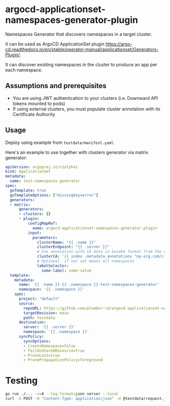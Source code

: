 # argocd-applicationset-namespaces-generator-plugin

Namespaces Generator that discovers namespaces in a target cluster.

It can be used as ArgoCD ApplicationSet plugin https://argo-cd.readthedocs.io/en/stable/operator-manual/applicationset/Generators-Plugin/.

It can discover existing namespaces in the cluster to produce an app per each namespace.

## Assumptions and prerequisites

- You are using JWT authentication to your clusters (i.e. Downward API tokens mounted to pods)
- If using external clusters, you must populate cluster annotation with its Certificate Authority

## Usage

Deploy using example from `testdata/manifest.yaml`.

Here's an example to use together with clusters generator via matrix generator:

```yaml
apiVersion: argoproj.io/v1alpha1
kind: ApplicationSet
metadata:
  name: test-namespaces-generator
spec:
  goTemplate: true
  goTemplateOptions: ["missingkey=error"]
  generators:
  - matrix:
      generators:
      - clusters: {}
      - plugin:
          configMapRef:
            name: argocd-applicationset-namespaces-generator-plugin
          input:
            parameters:
              clusterName: "{{ .name }}"
              clusterEndpoint: "{{ .server }}"
              # Use annotation with CA data in base64 format from the cluster
              clusterCA: '{{ index .metadata.annotations "my-org.com/cluster-ca" }}'
              # Optional, if not set means all namespaces
              labelSelector:
                some-label: some-value
  template:
    metadata:
      name: '{{ .name }}-{{ .namespace }}-test-namespaces-generator'
      namespace: '{{ .namespace }}'
    spec:
      project: "default"
      source:
        repoURL: https://github.com/plumber-cd/argocd-applicationset-namespaces-generator-plugin
        targetRevision: main
        path: testdata
      destination:
        server: '{{ .server }}'
        namespace: '{{ .namespace }}'
      syncPolicy:
        syncOptions:
        - CreateNamespace=false
        - FailOnSharedResource=true
        - PruneLast=true
        - PrunePropagationPolicy=foreground
```

# Testing

```bash
go run ./... -v=4 --log-format=json server --local
curl -X POST -H "Content-Type: application/json" -d @testdata/request.json http://localhost:8080/api/v1/getparams.execute
```
